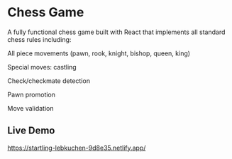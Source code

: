 # Chess Game

A fully functional chess game built with React that implements all standard chess rules including:

All piece movements (pawn, rook, knight, bishop, queen, king)

Special moves: castling

Check/checkmate detection

Pawn promotion

Move validation

## Live Demo

https://startling-lebkuchen-9d8e35.netlify.app/
